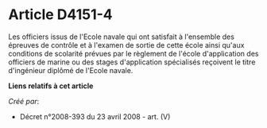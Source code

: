 # Article D4151-4

Les officiers issus de l'Ecole navale qui ont satisfait à l'ensemble des épreuves de contrôle et à l'examen de sortie de
cette école ainsi qu'aux conditions de scolarité prévues par le règlement de l'école d'application des officiers de marine ou
des stages d'application spécialisés reçoivent le titre d'ingénieur diplômé de l'Ecole navale.

**Liens relatifs à cet article**

_Créé par_:

  - Décret n°2008-393 du 23 avril 2008 - art. (V)
